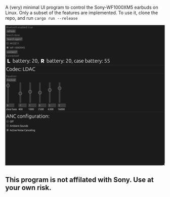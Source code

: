 A (very) minimal UI program to control the Sony-WF1000XM5 earbuds on Linux. Only a subset of the features are implemented. To use it, clone the repo, and run
`cargo run --release`

![screenshot of the UI](/example.png?raw=true)


## This program is not affilated with Sony. Use at your own risk.